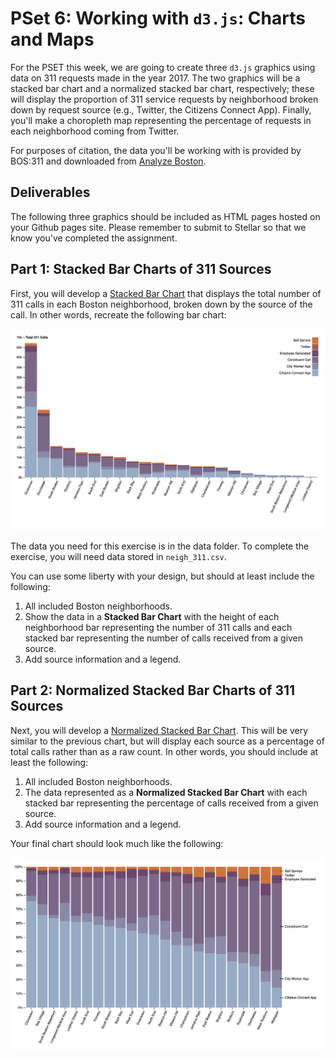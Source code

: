 # PSet 6: Working with `d3.js`: Charts and Maps

For the PSET this week, we are going to create three `d3.js` graphics using data on 311 requests made in the year 2017. The two graphics will be a stacked bar chart and a normalized stacked bar chart, respectively; these will display the proportion of 311 service requests by neighborhood broken down by request source (e.g., Twitter, the Citizens Connect App). Finally, you'll make a choropleth map representing the percentage of requests in each neighborhood coming from Twitter.

For purposes of citation, the data you'll be working with is provided by BOS:311 and downloaded from [Analyze Boston](https://data.boston.gov/dataset/311-service-requests).

## Deliverables

The following three graphics should be included as HTML pages hosted on your Github pages site. Please remember to submit to Stellar so that we know you've completed the assignment.

## Part 1: Stacked Bar Charts of 311 Sources

First, you will develop a [Stacked Bar Chart](https://bl.ocks.org/ericmhuntley/57d32aaee59f1c00c77d83d66964509e) that displays the total number of 311 calls in each Boston neighborhood, broken down by the source of the call. In other words, recreate the following bar chart:

![US State-Level Election Results](images/stacked_bar.png)

The data you need for this exercise is in the data folder. To complete the exercise, you will need data stored in `neigh_311.csv`.

You can use some liberty with your design, but should at least include the following:

1. All included Boston neighborhoods.
2. Show the data in a **Stacked Bar Chart** with the height of each neighborhood bar representing the number of 311 calls and each stacked bar representing the number of calls received from a given source.
3. Add source information and a legend.

## Part 2: Normalized Stacked Bar Charts of 311 Sources

Next, you will develop a [Normalized Stacked Bar Chart](https://bl.ocks.org/ericmhuntley/56244534d1dc3500692820a1d23cdbd0). This will be very similar to the previous chart, but will display each source as a percentage of total calls rather than as a raw count. In other words, you should include at least the following:

1. All included Boston neighborhoods.
2. The data represented as a **Normalized Stacked Bar Chart** with each stacked bar representing the percentage of calls received from a given source.
3. Add source information and a legend.

Your final chart should look much like the following:

![Normalized Stacked Bar Chart](images/normalized.png)
